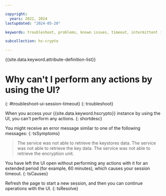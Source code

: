 ```yaml
---

copyright:
  years: 2022, 2024
lastupdated: "2024-05-20"

keywords: troubleshoot, problems, known issues, timeout, intermittent issue, session timeout

subcollection: hs-crypto

---
```


{{site.data.keyword.attribute-definition-list}}




# Why can't I perform any actions by using the UI?
{: #troubleshoot-ui-session-timeout}
{: troubleshoot}

When you access your {{site.data.keyword.hscrypto}} instance by using the UI, you can't perform any actions.
{: shortdesc}

You might receive an error message similar to one of the following messages:
{: tsSymptoms}

> The service was not able to retrieve the keystores data.
> The service was not able to retrieve the key data.
> The service was not able to retrieve the encryption unit.

You have left the UI open without performing any actions with it for an extended period (for example, 60 minutes), which causes your session timeout.
{: tsCauses}

Refresh the page to start a new session, and then you can continue operations with the UI.
{: tsResolve}
